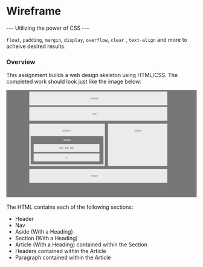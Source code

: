 # Wireframe
--- Utilizing the power of CSS --- 

 `float`, `padding`, `margin`, `display`, `overflow`, `clear` , `text-align` and more to acheive desired results.

### Overview

This assignment builds a web design skeleton using HTML/CSS. The completed work should look just like the image below:

![Final Layout](Images/Easier-Layout.png)


The HTML contains each of the following sections: 
   * Header
   * Nav
   * Aside (With a Heading)
   * Section (With a Heading)
   * Article (With a Heading) contained within the Section
   * Headers contained within the Article
   * Paragraph contained within the Article 